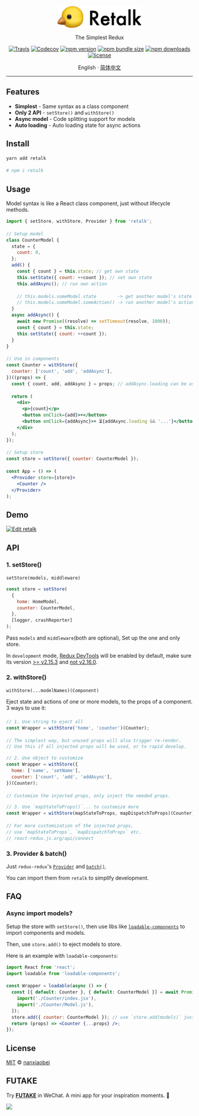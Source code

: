 <div align="center">
<img src="./logo.png" width="228" alt="Retalk">

The Simplest Redux

[![Travis](https://img.shields.io/travis/nanxiaobei/retalk.svg?style=flat-square)](https://travis-ci.org/nanxiaobei/retalk)
[![Codecov](https://img.shields.io/codecov/c/github/nanxiaobei/retalk.svg?style=flat-square)](https://codecov.io/gh/nanxiaobei/retalk)
[![npm version](https://img.shields.io/npm/v/retalk.svg?style=flat-square)](https://www.npmjs.com/package/retalk)
[![npm bundle size](https://img.shields.io/bundlephobia/minzip/retalk?style=flat-square)](https://bundlephobia.com/result?p=retalk)
[![npm downloads](https://img.shields.io/npm/dt/retalk.svg?style=flat-square)](http://www.npmtrends.com/retalk)
[![license](https://img.shields.io/github/license/nanxiaobei/retalk.svg?style=flat-square)](https://github.com/nanxiaobei/retalk/blob/master/LICENSE)

English · [简体中文](./README.zh-CN.md)

</div>

---

## Features

- **Simplest** - Same syntax as a class component
- **Only 2 API** - `setStore()` and `withStore()`
- **Async model** - Code splitting support for models
- **Auto loading** - Auto loading state for async actions

## Install

```sh
yarn add retalk

# npm i retalk
```

## Usage

Model syntax is like a React class component, just without lifecycle methods.

```jsx
import { setStore, withStore, Provider } from 'retalk';

// Setup model
class CounterModel {
  state = {
    count: 0,
  };
  add() {
    const { count } = this.state; // get own state
    this.setState({ count: ++count }); // set own state
    this.addAsync(); // run own action

    // this.models.someModel.state        -> get another model's state
    // this.models.someModel.someAction() -> run another model's action
  }
  async addAsync() {
    await new Promise((resolve) => setTimeout(resolve, 1000));
    const { count } = this.state;
    this.setState({ count: ++count });
  }
}

// Use in components
const Counter = withStore({
  counter: ['count', 'add', 'addAsync'],
})((props) => {
  const { count, add, addAsync } = props; // addAsync.loading can be use

  return (
    <div>
      <p>{count}</p>
      <button onClick={add}>+</button>
      <button onClick={addAsync}>+ ⏳{addAsync.loading && '...'}</button>
    </div>
  );
});

// Setup store
const store = setStore({ counter: CounterModel });

const App = () => (
  <Provider store={store}>
    <Counter />
  </Provider>
);
```

## Demo

[![Edit retalk](https://codesandbox.io/static/img/play-codesandbox.svg)](https://codesandbox.io/s/retalk-5l9mqnzvx?fontsize=14&file=/src/Counter/Index.jsx)

## API

### 1. setStore()

`setStore(models, middleware)`

```js
const store = setStore(
  {
    home: HomeModel,
    counter: CounterModel,
  },
  [logger, crashReporter]
);
```

Pass `models` and `middleware`(both are optional), Set up the one and only store.

In `development` mode, [Redux DevTools](https://github.com/zalmoxisus/redux-devtools-extension) will be enabled by default, make sure its version [>= v2.15.3](https://github.com/reduxjs/redux/issues/2943) and [not v2.16.0](https://stackoverflow.com/a/53512072/6919133).

### 2. withStore()

`withStore(...modelNames)(Component)`

Eject state and actions of one or more models, to the props of a component. 3 ways to use it:

####

```js
// 1. Use string to eject all
const Wrapper = withStore('home', 'counter')(Counter);

// The simplest way, but unused props will also trigger re-render.
// Use this if all injected props will be used, or to rapid develop.
```

```js
// 2. Use object to customize
const Wrapper = withStore({
  home: ['name', 'setName'],
  counter: ['count', 'add', 'addAsync'],
})(Counter);

// Customize the injected props, only inject the needed props.
```

```js
// 3. Use `mapStateToProps()`... to customize more
const Wrapper = withStore(mapStateToProps, mapDispatchToProps)(Counter);

// For more customization of the injected props,
// use `mapStateToProps`, `mapDispatchToProps` etc.
// react-redux.js.org/api/connect
```

### 3. Provider & batch()

Just `redux-redux`'s [`Provider`](https://react-redux.js.org/api/provider) and [`batch()`](https://react-redux.js.org/api/batch).

You can import them from `retalk` to simplify development.

## FAQ

### Async import models?

Setup the store with `setStore()`, then use libs like [`loadable-components`](https://github.com/smooth-code/loadable-components/#loading-multiple-resources-in-parallel) to import components and models.

Then, use `store.add()` to eject models to store.

Here is an example with `loadable-components`:

```jsx harmony
import React from 'react';
import loadable from 'loadable-components';

const Wrapper = loadable(async () => {
  const [{ default: Counter }, { default: CounterModel }] = await Promise.all([
    import('./Counter/index.jsx'),
    import('./Counter/Model.js'),
  ]);
  store.add({ counter: CounterModel }); // use `store.add(models)` just like `setStore(models)`
  return (props) => <Counter {...props} />;
});
```

## License

[MIT](https://github.com/nanxiaobei/retalk/blob/master/LICENSE) © [nanxiaobei](https://lee.so/)

## FUTAKE

Try [**FUTAKE**](https://sotake.com/f) in WeChat. A mini app for your inspiration moments. 🌈

![](https://s3.bmp.ovh/imgs/2022/07/21/452dd47aeb790abd.png)
